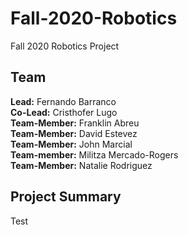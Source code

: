 # Fall-2020-Robotics

Fall 2020 Robotics Project

## Team

**Lead:** Fernando Barranco\
**Co-Lead:** Cristhofer Lugo\
**Team-Member:** Franklin Abreu\
**Team-Member:** David Estevez\
**Team-Member:** John Marcial\
**Team-member:** Militza Mercado-Rogers\
**Team-Member:** Natalie Rodriguez

## Project Summary

Test

